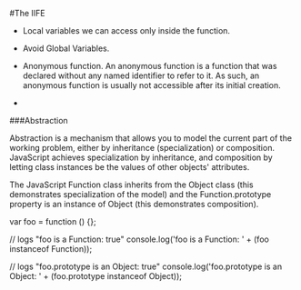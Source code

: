 #The IIFE

- Local variables we can access only inside the function.
- Avoid Global Variables.
- Anonymous function.
	An anonymous function is a function that was declared without any named identifier to refer to it. As such, an anonymous function is usually not accessible after its initial creation.

-


###Abstraction

Abstraction is a mechanism that allows you to model the current part of the working problem, either by inheritance (specialization) or composition. JavaScript achieves specialization by inheritance, and composition by letting class instances be the values of other objects' attributes.

The JavaScript Function class inherits from the Object class (this demonstrates specialization of the model) and the Function.prototype property is an instance of Object (this demonstrates composition).

var foo = function () {};

// logs "foo is a Function: true"
console.log('foo is a Function: ' + (foo instanceof Function));

// logs "foo.prototype is an Object: true"
console.log('foo.prototype is an Object: ' + (foo.prototype instanceof Object));
